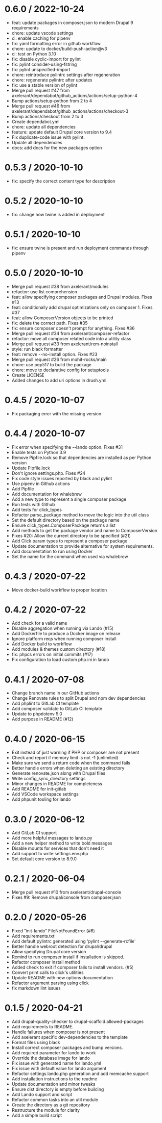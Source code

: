 
0.6.0 / 2022-10-24
==================

* feat: update packages in composer.json to modern Drupal 9 requirements
* chore: update vscode settings
* ci: enable caching for pipenv
* fix: yaml formatting error in github workflow
* chore: update to docker/build-push-action@v3
* ci: test on Python 3.10
* fix: disable cyclic-import for pylint
* fix: pylint consider-using-fstring
* fix: pylint unspecified-import
* chore: reintroduce pylintrc settings after regeneration
* chore: regenerate pylintrc after updates
* fix: use a stable version of pylint
* Merge pull request #47 from axelerant/dependabot/github_actions/actions/setup-python-4
* Bump actions/setup-python from 2 to 4
* Merge pull request #46 from axelerant/dependabot/github_actions/actions/checkout-3
* Bump actions/checkout from 2 to 3
* Create dependabot.yml
* chore: update all dependencies
* feature: update default Drupal core version to 9.4
* Fix duplicate-code issue with pylint.
* Update all dependencies
* docs: add docs for the new packages option

0.5.3 / 2020-10-10
==================

* fix: specify the correct content type for description

0.5.2 / 2020-10-10
==================

* fix: change how twine is added in deployment

0.5.1 / 2020-10-10
==================

* fix: ensure twine is present and run deployment commands through pipenv

0.5.0 / 2020-10-10
==================

* Merge pull request #38 from axelerant/modules
* refactor: use list comprehension
* feat: allow specifying composer packages and Drupal modules. Fixes #13
* feat: conditionally add drupal optimizations only on composer 1. Fixes #37
* feat: allow ComposerVersion objects to be printed
* fix: delete the correct path. Fixes #35
* fix: ensure composer doesn't prompt for anything. Fixes #36
* Merge pull request #34 from axelerant/composer-refactor
* refactor: move all composer related code into a utility class
* Merge pull request #33 from axelerant/rem-noinstall
* style: run black formatter
* feat: remove --no-install option. Fixes #23
* Merge pull request #26 from mohit-rocks/main
* chore: use pep517 to build the package
* chore: move to declarative config for setuptools
* Create LICENSE
* Added changes to add uri options in drush.yml.

0.4.5 / 2020-10-07
==================

* Fix packaging error with the missing version

0.4.4 / 2020-10-07
==================

* Fix error when specifying the --lando option. Fixes #31
* Enable tests on Python 3.9
* Remove Pipfile.lock so that dependencies are installed as per Python version
* Update Pipfile.lock
* Don't ignore settings.php. Fixes #24
* Fix code style issues reported by black and pylint
* Use pipenv in Github actions
* Add Pipfile
* Add documentation for whalebrew
* Add a new type to represent a single composer package
* Run tests with Github
* Add tests for click_types
* Refactor parse_package method to move the logic into the util class
* Set the default directory based on the package name
* Ensure click_types.ComposerPackage returns a list
* Add methods to get the package vendor and name to ComposerVersion
* Fixes #20: Allow the current directory to be specified (#21)
* Add Click param types to represent a composer package
* Update documentation to provide alternative for system requirements.
* Add documentation to run using Docker
* Set the name for the command when used via whalebrew

0.4.3 / 2020-07-22
==================

* Move docker-build workflow to proper location

0.4.2 / 2020-07-22
==================

* Add check for a valid name
* Disable aggregation when running via Lando (#15)
* Add Dockerfile to produce a Docker image on release
* Ignore platform reqs when running composer install
* Add Docker build to workflow
* Add modules & themes custom directory (#18)
* fix: phpcs errors on initial commits (#17)
* Fix configuration to load custom php.ini in lando

0.4.1 / 2020-07-08
==================

* Change branch name in our GitHub actions
* Change Renovate rules to split Drupal and npm dev dependencies
* Add phplint to GitLab CI template
* Add composer validate to GitLab CI template
* Update to phpdotenv 5.0
* Add purpose in README (#12)

0.4.0 / 2020-06-15
==================

* Exit instead of just warning if PHP or composer are not present
* Check and report if memory limit is not -1 (unlimited)
* Make sure we send a return code when the command fails
* Better handle errors when deleting an existing directory
* Generate renovate.json along with Drupal files
* Write config_sync_directory settings
* Minor changes in README for completeness
* Add README for init-gitlab
* Add VSCode workspace settings
* Add phpunit tooling for lando

0.3.0 / 2020-06-12
==================

* Add GitLab CI support
* Add more helpful messages to lando.py
* Add a new helper method to write bold messages
* Disable mounts for services that don't need it
* Add support to write settings.env.php
* Set default core version to 8.9.0

0.2.1 / 2020-06-04
==================

* Merge pull request #10 from axelerant/drupal-console
* Fixes #9: Remove drupal/console from composer.json

0.2.0 / 2020-05-26
==================

* Fixed "init-lando" FileNotFoundError (#6)
* Add requirements.txt
* Add default pylintrc generated using 'pylint --generate-rcfile'
* Better handle webroot detection for drupal/drupal
* Allow specifying Drupal core version
* Remind to run composer install if installation is skipped.
* Refactor composer install method
* Added check to exit if composer fails to install vendors. (#5)
* Convert print calls to click's utilities
* Update README with new options documentation
* Refactor argument parsing using click
* fix markdown lint issues

0.1.5 / 2020-04-21
==================

* Add drupal-quality-checker to drupal-scaffold.allowed-packages
* Add requirements to README.
* Handle failures when composer is not present
* Add axelerant specific dev-dependencies to the template
* Format files using black
* Install correct composer packages and bump versions.
* Add required parameter for lando to work
* Override the database image for lando
* Fix issue with generated name for lando.yml
* Fix issue with default value for lando argument
* Refactor settings.lando.php generation and add memcache support
* Add installation instructions to the readme
* Update documentation and minor tweaks
* Ensure dist directory is empty before building
* Add Lando support and script
* Refactor common tasks into an util module
* Create the directory as a git repository
* Restructure the module for clarity
* Add a simple build script
